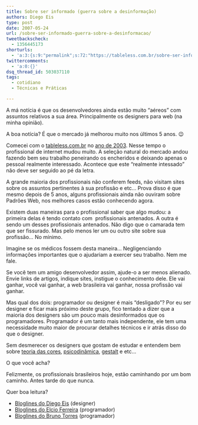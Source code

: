 ```yaml
---
title: Sobre ser informado (guerra sobre a desinformação)
authors: Diego Eis
type: post
date: 2007-05-24
url: /sobre-ser-informado-guerra-sobre-a-desinformacao/
tweetbackscheck:
  - 1356445173
shorturls:
  - 'a:3:{s:9:"permalink";s:72:"https://tableless.com.br/sobre-ser-informado-guerra-sobre-a-desinformacao";s:7:"tinyurl";s:26:"https://tinyurl.com/43euozg";s:4:"isgd";s:19:"https://is.gd/JkKNch";}'
twittercomments:
  - 'a:0:{}'
dsq_thread_id: 503037110
tags:
  - cotidiano
  - Técnicas e Práticas

---
```

A má notícia é que os desenvolvedores ainda estão muito &#8220;aéreos&#8221; com assuntos relativos a sua área. Principalmente os designers para web (na minha opinião).
  
A boa notícia? É que o mercado já melhorou muito nos últimos 5 anos. 😉

Comecei com o [tableless.com.br][1] no [ano de 2003][2]. Nesse tempo o profissional de internet mudou muito. A seleção natural do mercado andou fazendo bem seu trabalho peneirando os encheridos e deixando apenas o pessoal realmente interessado. Acontece que este &#8220;realmente intessado&#8221; não deve ser seguido ao pé da letra.

A grande maioria dos profissionais não conferem feeds, não visitam sites sobre os assuntos pertinentes à sua profissão e etc&#8230; Prova disso é que mesmo depois de 5 anos, alguns profissionais ainda não ouviram sobre Padrões Web, nos melhores casos estão conhecendo agora.

Existem duas maneiras para o profissional saber que algo mudou: a primeira delas é tendo contato com  profissionais antenados. A outra é sendo um desses profissionais antenados. Não digo que o camarada tem que ser fissurado. Mas pelo menos ler um ou outro site sobre sua profissão&#8230; No mínimo.

Imagine se os médicos fossem desta maneira&#8230; Negligenciando informações importantes que o ajudariam a exercer seu trabalho. Nem me fale.
  
Se você tem um amigo desenvolvedor assim, ajude-o a ser menos alienado. Envie links de artigos, indique sites, instigue o conhecimento dele. Ele vai ganhar, você vai ganhar, a web brasileira vai ganhar, nossa profissão vai ganhar.

Mas qual dos dois: programador ou designer é mais &#8220;desligado&#8221;? Por eu ser designer e ficar mais próximo deste grupo, fico tentado a dizer que a maioria dos designers são um pouco mais desinformados que os programadores. Programador é um tanto mais independente, ele tem uma necessidade muito maior de procurar detalhes técnicos e ir atrás disso do que o designer.
  
Sem desmerecer os designers que gostam de estudar e entendem bem sobre [teoria das cores][3], [psicodinâmica][4], [gestalt][5] e etc&#8230;
  
O que você acha?

Felizmente, os profissionais brasileiros hoje, estão caminhando por um bom caminho. Antes tarde do que nunca.

Quer boa leitura?

  * [Bloglines do Diego Eis][6] (designer)
  * [Bloglines do Elcio Ferreira][7] (programador)
  * [Bloglines do Bruno Torres][8] (programador)

 [1]: https://tableless.com.br/
 [2]: https://tableless.com.br/2003
 [3]: https://www.geocities.com/strani_felicita/teoria.htm
 [4]: https://usabilidoido.com.br/psicodinamica_das_cores_em_comunicacao.html
 [5]: https://www.gestaltsp.com.br/gestalt.htm
 [6]: https://www.bloglines.com/public/diegoeis
 [7]: https://www.bloglines.com/public/elcio
 [8]: https://www.bloglines.com/public/brunotorres